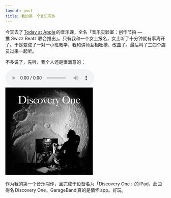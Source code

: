 ```yaml
---
layout: post
title: 我的第一个音乐闯作
---
```


今天去了 [Today at Apple](https://www.apple.com/cn/today/) 的音乐课，全名「音⁠乐⁠实⁠验⁠室⁠：创⁠作⁠节⁠拍 — 携 Swizz Beatz 联⁠合⁠推⁠出」。只有我和一个女士报名，女士听了十分钟就有事离开了。于是变成了一对一小班教学，我和讲师互相吐槽、改曲子。最后叫了三四个店员过来一起听。

不多说了，先听，我个人还是很满意的：

<audio controls style="width: 280px">
  <source src="/static/music/discovery-one.m4a" type="audio/mp4">
对不起，您的浏览器不支持播放音频。
</audio>

<img class="bordered" alt="专辑封面" width="275" src="/static/images/discovery-one.jpg">

作为我的第一个音乐闯作，且完成于设备名为「Discovery One」的 iPad，此曲得名 Discovery One。GarageBand 真的是情怀 app。好玩。
